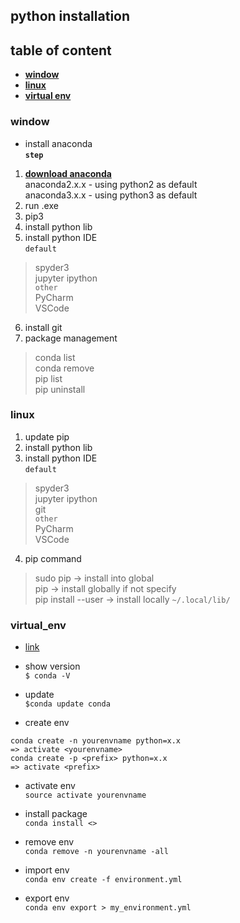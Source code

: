 ## python installation 

## table of content  
* **[window](#window)**  
* **[linux](#linux)**  
* **[virtual env](#virtual_env)**  

### window  

* install anaconda  
**`step`**
1. **[download anaconda](https://repo.continuum.io/archive/)**  
anaconda2.x.x - using python2 as default  
anaconda3.x.x - using python3 as default  
2. run .exe  
3. pip3 
4. install python lib  
5. install python IDE    
`default`  
> spyder3  
> jupyter ipython    
`other`  
> PyCharm  
> VSCode 
6. install git  
7. package management  
> conda list  
> conda remove  
> pip list  
> pip uninstall  

### linux  

1. update pip  
2. install python lib  
3. install python IDE    
`default`  
> spyder3  
> jupyter ipython   
> git   
`other`  
> PyCharm  
> VSCode 
4. pip command  
> sudo pip -> install into global  
> pip -> install globally if not specify  
> pip install --user -> install locally `~/.local/lib/`

### virtual_env  

* [link](https://uoa-eresearch.github.io/eresearch-cookbook/recipe/2014/11/20/conda/)  

* show version  
`$ conda -V`  

* update  
`$conda update conda`  

* create env  
```
conda create -n yourenvname python=x.x
=> activate <yourenvname>
conda create -p <prefix> python=x.x
=> activate <prefix>
```  

* activate env  
`source activate yourenvname`  

* install package  
`conda install <>`  

* remove env  
`conda remove -n yourenvname -all`

* import env  
`conda env create -f environment.yml`

* export env  
`conda env export > my_environment.yml`  
